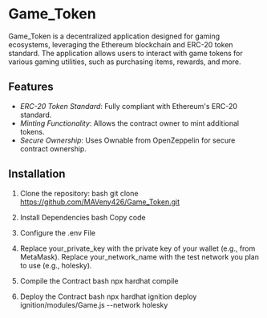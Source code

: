 # Game_Token
Game_Token is a decentralized application designed for gaming ecosystems, leveraging the Ethereum blockchain and ERC-20 token standard. The application allows users to interact with game tokens for various gaming utilities, such as purchasing items, rewards, and more.

## Features
- *ERC-20 Token Standard*: Fully compliant with Ethereum's ERC-20 standard.
- *Minting Functionality*: Allows the contract owner to mint additional tokens.
- *Secure Ownership*: Uses Ownable from OpenZeppelin for secure contract ownership.

## Installation

1. Clone the repository:
   bash
   git clone https://github.com/MAVeny426/Game_Token.git

2. Install Dependencies
   bash
   Copy code

3. Configure the .env File

4.  Replace your_private_key with the private key of your wallet (e.g., from MetaMask).
    Replace your_network_name with the test network you plan to use (e.g., holesky).

5. Compile the Contract
    bash
    npx hardhat compile

6. Deploy the Contract
   bash
   npx hardhat ignition deploy ignition/modules/Game.js --network holesky

